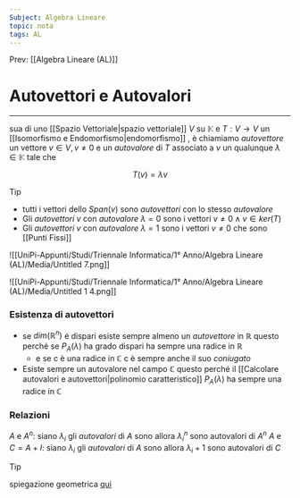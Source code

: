 ```yaml
---
Subject: Algebra Lineare
topic: nota
tags: AL
---
```


Prev: [[Algebra Lineare (AL)]]

# Autovettori e Autovalori
---
sua di uno [[Spazio Vettoriale|spazio vettoriale]] $V$ su $\mathbb{K}$ e $T:V \rightarrow V$ un [[Isomorfismo e Endomorfismo|endomorfismo]] , è chiamiamo _autovettore_ un vettore $v \in V,v \not= 0$  e un _autovalore_ di $T$ associato a $v$  un qualunque $\lambda \in \mathbb{K}$ tale che

$$
T(v)=\lambda v
$$

> [!tip]
> - tutti i vettori dello $Span(v)$ sono _autovettori_ con lo stesso _autovalore_
> - Gli _autovettori_ $v$ con _autovalore_ $\lambda =0$ sono i vettori $v \not =0 \land v \in ker(T)$
> - Gli _autovettori_ $v$ con _autovalore_ $\lambda =1$ sono i vettori $v \not =0$  che sono [[Punti Fissi]]


![[UniPi-Appunti/Studi/Triennale Informatica/1° Anno/Algebra Lineare (AL)/Media/Untitled 7.png]]

![[UniPi-Appunti/Studi/Triennale Informatica/1° Anno/Algebra Lineare (AL)/Media/Untitled 1 4.png]]

### Esistenza di autovettori
- se $dim(\mathbb{R}^n)$ é dispari esiste sempre almeno un _autovettore_ in $\mathbb{R}$ questo perché se $P_A(\lambda)$  ha grado dispari ha sempre una radice in $\mathbb{R}$
	- e  se c è una radice in $\mathbb{C}$ c è sempre anche il suo _coniugato_
- Esiste sempre un autovalore nel campo $\mathbb{C}$ questo perché il [[Calcolare autovalori e autovettori|polinomio caratteristico]] $P_A(\lambda)$ ha sempre una radice in $\mathbb{C}$


### Relazioni
$A$ e $A^{n}$: siano  $\lambda_{i}$ gli _autovalori_ di $A$ sono allora $\lambda_{i}^{n}$ sono autovalori di $A^{n}$
$A$ e $C=A+I$: siano  $\lambda_{i}$ gli _autovalori_ di $A$ sono allora $\lambda_{i}+1$ sono autovalori di $C$


>[!tip]
>spiegazione geometrica [qui](https://youtu.be/PFDu9oVAE-g?si=16LM0hSv0a3owhfw)